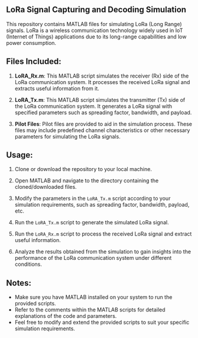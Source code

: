 ## LoRa Signal Capturing and Decoding Simulation

This repository contains MATLAB files for simulating LoRa (Long Range) signals. LoRa is a wireless communication technology widely used in IoT (Internet of Things) applications due to its long-range capabilities and low power consumption.

## Files Included:

1. **LoRA_Rx.m**: This MATLAB script simulates the receiver (Rx) side of the LoRa communication system. It processes the received LoRa signal and extracts useful information from it.

2. **LoRA_Tx.m**: This MATLAB script simulates the transmitter (Tx) side of the LoRa communication system. It generates a LoRa signal with specified parameters such as spreading factor, bandwidth, and payload.

3. **Pilot Files**: Pilot files are provided to aid in the simulation process. These files may include predefined channel characteristics or other necessary parameters for simulating the LoRa signals.

## Usage:

1. Clone or download the repository to your local machine.

2. Open MATLAB and navigate to the directory containing the cloned/downloaded files.

3. Modify the parameters in the `LoRA_Tx.m` script according to your simulation requirements, such as spreading factor, bandwidth, payload, etc.

4. Run the `LoRA_Tx.m` script to generate the simulated LoRa signal.

5. Run the `LoRA_Rx.m` script to process the received LoRa signal and extract useful information.

6. Analyze the results obtained from the simulation to gain insights into the performance of the LoRa communication system under different conditions.

## Notes:

- Make sure you have MATLAB installed on your system to run the provided scripts.
- Refer to the comments within the MATLAB scripts for detailed explanations of the code and parameters.
- Feel free to modify and extend the provided scripts to suit your specific simulation requirements.

